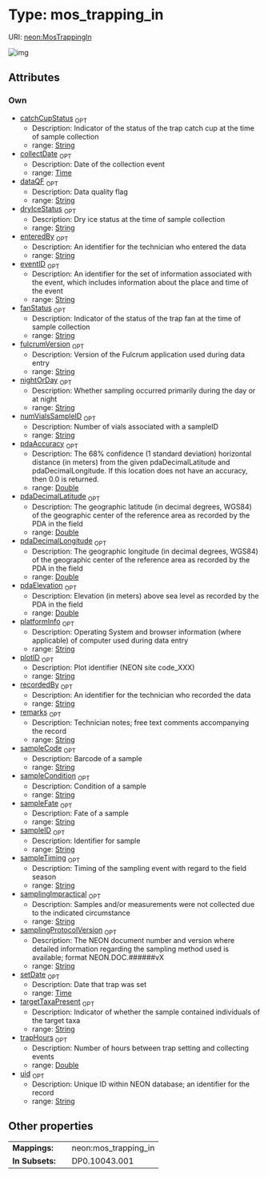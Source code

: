 
# Type: mos_trapping_in




URI: [neon:MosTrappingIn](https://data.neonscience.org/MosTrappingIn)


![img](http://yuml.me/diagram/nofunky;dir:TB/class/[MosTrappingIn&#124;uid:string%20%3F;plotID:string%20%3F;remarks:string%20%3F;recordedBy:string%20%3F;eventID:string%20%3F;enteredBy:string%20%3F;sampleID:string%20%3F;setDate:time%20%3F;collectDate:time%20%3F;targetTaxaPresent:string%20%3F;samplingProtocolVersion:string%20%3F;sampleTiming:string%20%3F;numVialsSampleID:string%20%3F;fanStatus:string%20%3F;catchCupStatus:string%20%3F;dryIceStatus:string%20%3F;pdaDecimalLatitude:double%20%3F;pdaDecimalLongitude:double%20%3F;pdaAccuracy:double%20%3F;pdaElevation:double%20%3F;nightOrDay:string%20%3F;trapHours:double%20%3F;sampleFate:string%20%3F;sampleCode:string%20%3F;dataQF:string%20%3F;sampleCondition:string%20%3F;samplingImpractical:string%20%3F;fulcrumVersion:string%20%3F;platformInfo:string%20%3F])

## Attributes


### Own

 * [catchCupStatus](catchCupStatus.md)  <sub>OPT</sub>
    * Description: Indicator of the status of the trap catch cup at the time of sample collection
    * range: [String](types/String.md)
 * [collectDate](collectDate.md)  <sub>OPT</sub>
    * Description: Date of the collection event
    * range: [Time](types/Time.md)
 * [dataQF](dataQF.md)  <sub>OPT</sub>
    * Description: Data quality flag
    * range: [String](types/String.md)
 * [dryIceStatus](dryIceStatus.md)  <sub>OPT</sub>
    * Description: Dry ice status at the time of sample collection
    * range: [String](types/String.md)
 * [enteredBy](enteredBy.md)  <sub>OPT</sub>
    * Description: An identifier for the technician who entered the data
    * range: [String](types/String.md)
 * [eventID](eventID.md)  <sub>OPT</sub>
    * Description: An identifier for the set of information associated with the event, which includes information about the place and time of the event
    * range: [String](types/String.md)
 * [fanStatus](fanStatus.md)  <sub>OPT</sub>
    * Description: Indicator of the status of the trap fan at the time of sample collection
    * range: [String](types/String.md)
 * [fulcrumVersion](fulcrumVersion.md)  <sub>OPT</sub>
    * Description: Version of the Fulcrum application used during data entry
    * range: [String](types/String.md)
 * [nightOrDay](nightOrDay.md)  <sub>OPT</sub>
    * Description: Whether sampling occurred primarily during the day or at night
    * range: [String](types/String.md)
 * [numVialsSampleID](numVialsSampleID.md)  <sub>OPT</sub>
    * Description: Number of vials associated with a sampleID
    * range: [String](types/String.md)
 * [pdaAccuracy](pdaAccuracy.md)  <sub>OPT</sub>
    * Description: The 68% confidence (1 standard deviation) horizontal distance (in meters) from the given pdaDecimalLatitude and pdaDecimalLongitude. If this location does not have an accuracy, then 0.0 is returned.
    * range: [Double](types/Double.md)
 * [pdaDecimalLatitude](pdaDecimalLatitude.md)  <sub>OPT</sub>
    * Description: The geographic latitude (in decimal degrees, WGS84) of the geographic center of the reference area as recorded by the PDA in the field
    * range: [Double](types/Double.md)
 * [pdaDecimalLongitude](pdaDecimalLongitude.md)  <sub>OPT</sub>
    * Description: The geographic longitude (in decimal degrees, WGS84) of the geographic center of the reference area as recorded by the PDA in the field
    * range: [Double](types/Double.md)
 * [pdaElevation](pdaElevation.md)  <sub>OPT</sub>
    * Description: Elevation (in meters) above sea level as recorded by the PDA in the field
    * range: [Double](types/Double.md)
 * [platformInfo](platformInfo.md)  <sub>OPT</sub>
    * Description: Operating System and browser information (where applicable) of computer used during data entry
    * range: [String](types/String.md)
 * [plotID](plotID.md)  <sub>OPT</sub>
    * Description: Plot identifier (NEON site code_XXX)
    * range: [String](types/String.md)
 * [recordedBy](recordedBy.md)  <sub>OPT</sub>
    * Description: An identifier for the technician who recorded the data
    * range: [String](types/String.md)
 * [remarks](remarks.md)  <sub>OPT</sub>
    * Description: Technician notes; free text comments accompanying the record
    * range: [String](types/String.md)
 * [sampleCode](sampleCode.md)  <sub>OPT</sub>
    * Description: Barcode of a sample
    * range: [String](types/String.md)
 * [sampleCondition](sampleCondition.md)  <sub>OPT</sub>
    * Description: Condition of a sample
    * range: [String](types/String.md)
 * [sampleFate](sampleFate.md)  <sub>OPT</sub>
    * Description: Fate of a sample
    * range: [String](types/String.md)
 * [sampleID](sampleID.md)  <sub>OPT</sub>
    * Description: Identifier for sample
    * range: [String](types/String.md)
 * [sampleTiming](sampleTiming.md)  <sub>OPT</sub>
    * Description: Timing of the sampling event with regard to the field season
    * range: [String](types/String.md)
 * [samplingImpractical](samplingImpractical.md)  <sub>OPT</sub>
    * Description: Samples and/or measurements were not collected due to the indicated circumstance
    * range: [String](types/String.md)
 * [samplingProtocolVersion](samplingProtocolVersion.md)  <sub>OPT</sub>
    * Description: The NEON document number and version where detailed information regarding the sampling method used is available; format NEON.DOC.######vX
    * range: [String](types/String.md)
 * [setDate](setDate.md)  <sub>OPT</sub>
    * Description: Date that trap was set
    * range: [Time](types/Time.md)
 * [targetTaxaPresent](targetTaxaPresent.md)  <sub>OPT</sub>
    * Description: Indicator of whether the sample contained individuals of the target taxa
    * range: [String](types/String.md)
 * [trapHours](trapHours.md)  <sub>OPT</sub>
    * Description: Number of hours between trap setting and collecting events
    * range: [Double](types/Double.md)
 * [uid](uid.md)  <sub>OPT</sub>
    * Description: Unique ID within NEON database; an identifier for the record
    * range: [String](types/String.md)

## Other properties

|  |  |  |
| --- | --- | --- |
| **Mappings:** | | neon:mos_trapping_in |
| **In Subsets:** | | DP0.10043.001 |

